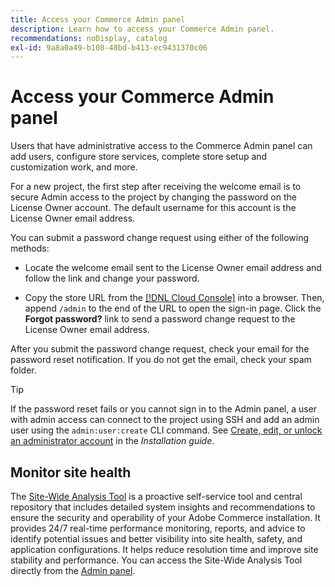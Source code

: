 ```yaml
---
title: Access your Commerce Admin panel
description: Learn how to access your Commerce Admin panel.
recommendations: noDisplay, catalog
exl-id: 9a8a0a49-b108-48bd-b413-ec9431370c06
---
```

# Access your Commerce Admin panel

Users that have administrative access to the Commerce Admin panel can add users, configure store services, complete store setup and customization work, and more.

For a new project, the first step after receiving the welcome email is to secure Admin access to the project by changing the password on the License Owner account. The default username for this account is the License Owner email address.

You can submit a password change request using either of the following methods:

- Locate the welcome email sent to the License Owner email address and follow the link and change your password.

- Copy the store URL from the [[!DNL Cloud Console]](../cloud-guide/project/overview.md) into a browser. Then, append `/admin` to the end of the URL to open the sign-in page. Click the **Forgot password?** link to send a password change request to the License Owner email address.

After you submit the password change request, check your email for the password reset notification. If you do not get the email, check your spam folder.

>[!TIP]
>
>If the password reset fails or you cannot sign in to the Admin panel, a user with admin access can connect to the project using SSH and add an admin user using the `admin:user:create` CLI command. See [Create, edit, or unlock an administrator account](https://experienceleague.adobe.com/docs/commerce-operations/installation-guide/tutorials/admin.html) in the _Installation guide_.

## Monitor site health

The [Site-Wide Analysis Tool](https://experienceleague.adobe.com/en/docs/commerce-operations/tools/site-wide-analysis-tool/intro) is a proactive self-service tool and central repository that includes detailed system insights and recommendations to ensure the security and operability of your Adobe Commerce installation. It provides 24/7 real-time performance monitoring, reports, and advice to identify potential issues and better visibility into site health, safety, and application configurations. It helps reduce resolution time and improve site stability and performance. You can access the Site-Wide Analysis Tool directly from the [Admin panel](https://experienceleague.adobe.com/en/docs/commerce-operations/tools/site-wide-analysis-tool/access#option-2-logging-in-to-your-site-wide-analysis-tool-dashboard-from-your-stores-admin-panel).
